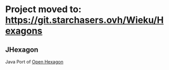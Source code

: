 # Project moved to: https://git.starchasers.ovh/Wieku/Hexagons

## JHexagon
Java Port of [Open Hexagon](https://github.com/SuperV1234/SSVOpenHexagon)
